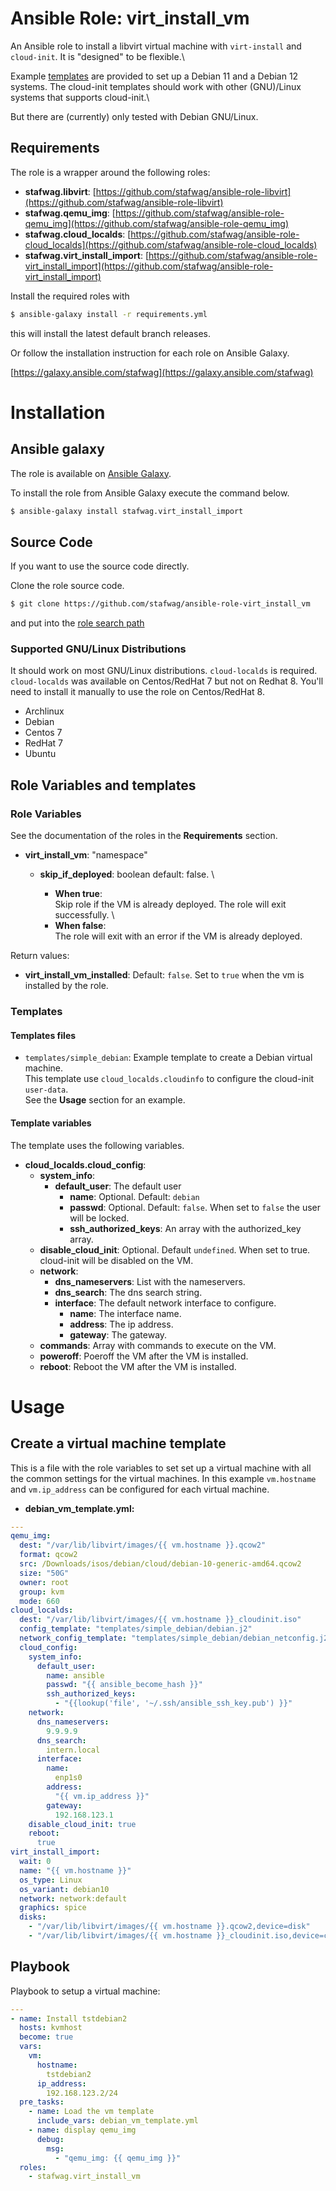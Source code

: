 # Ansible Role: virt_install_vm

An Ansible role to install a libvirt virtual machine with ```virt-install```
and ```cloud-init```. It is "designed" to be flexible.\

Example [templates](templates/) are provided to set up a Debian 11 and a Debian 12 systems.
The cloud-init templates should work with other (GNU)/Linux systems that supports cloud-init.\

But there are (currently) only tested with Debian GNU/Linux.

## Requirements

The role is a wrapper around the following roles:

  * **stafwag.libvirt**:
    [https://github.com/stafwag/ansible-role-libvirt](https://github.com/stafwag/ansible-role-libvirt)
  * **stafwag.qemu_img**:
    [https://github.com/stafwag/ansible-role-qemu_img](https://github.com/stafwag/ansible-role-qemu_img)
  * **stafwag.cloud_localds**:
    [https://github.com/stafwag/ansible-role-cloud_localds](https://github.com/stafwag/ansible-role-cloud_localds)
  * **stafwag.virt_install_import**:
    [https://github.com/stafwag/ansible-role-virt_install_import](https://github.com/stafwag/ansible-role-virt_install_import)

Install the required roles with

```bash
$ ansible-galaxy install -r requirements.yml
```

this will install the latest default branch releases.

Or follow the installation instruction for each role on Ansible Galaxy.

[https://galaxy.ansible.com/stafwag](https://galaxy.ansible.com/stafwag)

# Installation

## Ansible galaxy

The role is available on [Ansible Galaxy](https://galaxy.ansible.com/stafwag/virt_install_import).

To install the role from Ansible Galaxy execute the command below.

```bash
$ ansible-galaxy install stafwag.virt_install_import
```

## Source Code

If you want to use the source code directly.

Clone the role source code.

```bash
$ git clone https://github.com/stafwag/ansible-role-virt_install_vm
```

and put into the [role search path](https://docs.ansible.com/ansible/2.4/playbooks_reuse_roles.html#role-search-path)

### Supported GNU/Linux Distributions

It should work on most GNU/Linux distributions.
```cloud-localds``` is required. ```cloud-localds``` was available on
Centos/RedHat 7 but not on Redhat 8. You'll need to install it manually
to use the role on Centos/RedHat 8.

* Archlinux
* Debian
* Centos 7
* RedHat 7
* Ubuntu

## Role Variables and templates

### Role Variables

See the documentation of the roles in the **Requirements** section.

* **virt_install_vm**: "namespace"

  * **skip_if_deployed**: boolean default: false. \

    * **When true**: \
      Skip role if the VM is already deployed. The role will exit successfully. \
    * **When false**: \
      The role will exit with an error if the VM is already deployed.

Return values:

  * **virt_install_vm_installed**:
    Default: ```false```.
    Set to ```true``` when the vm is installed by the role.

### Templates

#### Templates files

* ```templates/simple_debian```: Example template to create a Debian virtual machine. \
  This template use ```cloud_localds.cloudinfo``` to configure the cloud-init ```user-data```. \
  See the **Usage** section for an example.

#### Template variables

The template uses the following variables.

* **cloud_localds.cloud_config**: 
  * **system_info**:
    * **default_user**: The default user
      * **name**: Optional. Default: ```debian```
      * **passwd**: Optional. Default: ```false```. When set to ```false``` the user will be locked.
      * **ssh_authorized_keys**: An array with the authorized_key array.
  * **disable_cloud_init**: Optional. Default ```undefined```. When set to true. cloud-init will be disabled on the VM.
  * **network**:
      * **dns_nameservers**: List with the nameservers.
      * **dns_search**: The dns search string.
      * **interface**: The default network interface to configure.
          * **name**: The interface name.
          * **address**: The ip address.
          * **gateway**: The gateway.
  * **commands**: Array with commands to execute on the VM.
  * **poweroff**: Poeroff the VM after the VM is installed.
  * **reboot**: Reboot the VM after the VM is installed.

# Usage

## Create a virtual machine template

This is a file with the role variables to set set up a virtual machine with all the common settings for the virtual machines.
In this example ```vm.hostname``` and ```vm.ip_address``` can be configured
for each virtual machine.

* **debian_vm_template.yml:**

```yaml
---
qemu_img:
  dest: "/var/lib/libvirt/images/{{ vm.hostname }}.qcow2"
  format: qcow2
  src: /Downloads/isos/debian/cloud/debian-10-generic-amd64.qcow2
  size: "50G"
  owner: root
  group: kvm
  mode: 660
cloud_localds:
  dest: "/var/lib/libvirt/images/{{ vm.hostname }}_cloudinit.iso"
  config_template: "templates/simple_debian/debian.j2"
  network_config_template: "templates/simple_debian/debian_netconfig.j2"
  cloud_config:
    system_info:
      default_user:
        name: ansible
        passwd: "{{ ansible_become_hash }}"
        ssh_authorized_keys:
          - "{{lookup('file', '~/.ssh/ansible_ssh_key.pub') }}"
    network:
      dns_nameservers:
        9.9.9.9
      dns_search:
        intern.local
      interface:
        name:
          enp1s0
        address:
          "{{ vm.ip_address }}"
        gateway:
          192.168.123.1
    disable_cloud_init: true
    reboot:
      true
virt_install_import:
  wait: 0
  name: "{{ vm.hostname }}"
  os_type: Linux
  os_variant: debian10
  network: network:default
  graphics: spice
  disks:
    - "/var/lib/libvirt/images/{{ vm.hostname }}.qcow2,device=disk"
    - "/var/lib/libvirt/images/{{ vm.hostname }}_cloudinit.iso,device=cdrom"
```

## Playbook

Playbook to setup a virtual machine: 

```yaml
---
- name: Install tstdebian2
  hosts: kvmhost
  become: true
  vars:
    vm:
      hostname:
        tstdebian2
      ip_address:
        192.168.123.2/24
  pre_tasks:
    - name: Load the vm template
      include_vars: debian_vm_template.yml
    - name: display qemu_img
      debug:
        msg: 
          - "qemu_img: {{ qemu_img }}"
  roles:
    - stafwag.virt_install_vm
```
